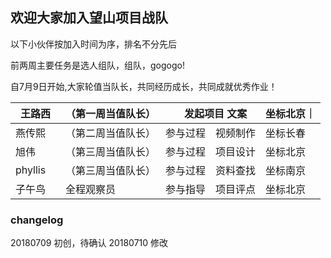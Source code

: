 ## 欢迎大家加入望山项目战队

以下小伙伴按加入时间为序，排名不分先后

前两周主要任务是选人组队，组队，gogogo!

自7月9日开始,大家轮值当队长，共同经历成长，共同成就优秀作业！

|王路西|（第一周当值队长）|　发起项目 文案 |坐标北京｜
|---|---|---|---|
|燕传熙　|（第二周当值队长）|参与过程　视频制作|坐标长春|
|旭伟　|（第三周当值队长）|参与过程　项目设计 | 坐标北京|
|phyllis|（第三周当值队长）|参与过程　资料查找|坐标南京|
|子午鸟|全程观察员|参与指导　项目评点|坐标北京|


### changelog
20180709 初创，待确认
20180710  修改
